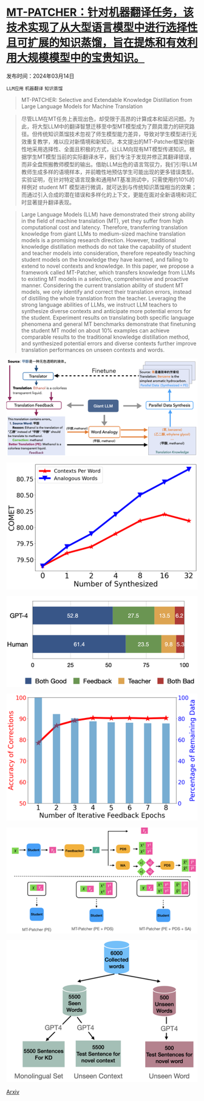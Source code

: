 # [MT-PATCHER：针对机器翻译任务，该技术实现了从大型语言模型中进行选择性且可扩展的知识蒸馏，旨在提炼和有效利用大规模模型中的宝贵知识。](https://arxiv.org/abs/2403.09522)

发布时间：2024年03月14日

`LLM应用` `机器翻译` `知识蒸馏`

> MT-PATCHER: Selective and Extendable Knowledge Distillation from Large Language Models for Machine Translation

> 尽管LLM在MT任务上表现出色，却受限于高昂的计算成本和延迟问题。为此，将大型LLM中的翻译智慧迁移至中型MT模型成为了颇具潜力的研究路径。但传统知识蒸馏技术忽视了师生模型能力差异，导致对学生模型进行无效重复教学，难以应对新情境和新知识。本文提出的MT-Patcher框架创新性地采用选择性、全面且积极的方式，让LLM向现有MT模型传递知识。根据学生MT模型当前的实际翻译水平，我们专注于发现并修正其翻译错误，而非全盘照搬教师模型的输出。借助LLM出色的语言驾驭力，我们引导LLM教师生成多样的语境样本，并前瞻性地预估学生可能出现的更多错误类型。实验证明，在针对特定语言现象和通用MT基准测试中，只需使用约10%的样例对 student MT 模型进行微调，就可达到与传统知识蒸馏相当的效果；而通过引入合成的潜在错误和多样化的上下文，更能在面对全新语境和词汇时显著提升翻译表现。

> Large Language Models (LLM) have demonstrated their strong ability in the field of machine translation (MT), yet they suffer from high computational cost and latency. Therefore, transferring translation knowledge from giant LLMs to medium-sized machine translation models is a promising research direction. However, traditional knowledge distillation methods do not take the capability of student and teacher models into consideration, therefore repeatedly teaching student models on the knowledge they have learned, and failing to extend to novel contexts and knowledge. In this paper, we propose a framework called MT-Patcher, which transfers knowledge from LLMs to existing MT models in a selective, comprehensive and proactive manner. Considering the current translation ability of student MT models, we only identify and correct their translation errors, instead of distilling the whole translation from the teacher. Leveraging the strong language abilities of LLMs, we instruct LLM teachers to synthesize diverse contexts and anticipate more potential errors for the student. Experiment results on translating both specific language phenomena and general MT benchmarks demonstrate that finetuning the student MT model on about 10% examples can achieve comparable results to the traditional knowledge distillation method, and synthesized potential errors and diverse contexts further improve translation performances on unseen contexts and words.

![MT-PATCHER：针对机器翻译任务，该技术实现了从大型语言模型中进行选择性且可扩展的知识蒸馏，旨在提炼和有效利用大规模模型中的宝贵知识。](../../../paper_images/2403.09522/arch.png)

![MT-PATCHER：针对机器翻译任务，该技术实现了从大型语言模型中进行选择性且可扩展的知识蒸馏，旨在提炼和有效利用大规模模型中的宝贵知识。](../../../paper_images/2403.09522/scaling.png)

![MT-PATCHER：针对机器翻译任务，该技术实现了从大型语言模型中进行选择性且可扩展的知识蒸馏，旨在提炼和有效利用大规模模型中的宝贵知识。](../../../paper_images/2403.09522/dg_vs_feedback.png)

![MT-PATCHER：针对机器翻译任务，该技术实现了从大型语言模型中进行选择性且可扩展的知识蒸馏，旨在提炼和有效利用大规模模型中的宝贵知识。](../../../paper_images/2403.09522/iterative_feedback.png)

![MT-PATCHER：针对机器翻译任务，该技术实现了从大型语言模型中进行选择性且可扩展的知识蒸馏，旨在提炼和有效利用大规模模型中的宝贵知识。](../../../paper_images/2403.09522/variants.png)

![MT-PATCHER：针对机器翻译任务，该技术实现了从大型语言模型中进行选择性且可扩展的知识蒸馏，旨在提炼和有效利用大规模模型中的宝贵知识。](../../../paper_images/2403.09522/testset_flowchart.png)

[Arxiv](https://arxiv.org/abs/2403.09522)